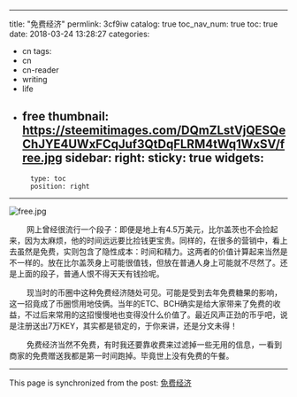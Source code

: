 
---
title: "免费经济"
permlink: 3cf9iw
catalog: true
toc_nav_num: true
toc: true
date: 2018-03-24 13:28:27
categories:
- cn
tags:
- cn
- cn-reader
- writing
- life
- free
thumbnail: https://steemitimages.com/DQmZLstVjQESQeChJYE4UWxFCqJuf3QtDqFLRM4tWq1WxSV/free.jpg
sidebar:
    right:
        sticky: true
widgets:
    -
        type: toc
        position: right
---


![free.jpg](https://steemitimages.com/DQmZLstVjQESQeChJYE4UWxFCqJuf3QtDqFLRM4tWq1WxSV/free.jpg)



&nbsp;&nbsp;&nbsp;&nbsp;&nbsp;&nbsp;&nbsp;&nbsp;网上曾经很流行一个段子：即便是地上有4.5万美元，比尔盖茨也不会捡起来，因为太麻烦，他的时间远远要比捡钱更宝贵。同样的，在很多的营销中，看上去虽然是免费，实则包含了隐性成本：时间和精力。这两者的价值计算起来当然是不一样的。放在比尔盖茨身上可能很值钱，但放在普通人身上可能就不尽然了。还是上面的段子，普通人恨不得天天有钱捡呢。

&nbsp;&nbsp;&nbsp;&nbsp;&nbsp;&nbsp;&nbsp;&nbsp;现当时的币圈中这种免费经济随处可见。可能是受到去年免费糖果的影响，这一招竟成了币圈惯用地伎俩。当年的ETC、BCH确实是给大家带来了免费的收益，不过后来常用的这招慢慢地也变得没什么价值了。最近风声正劲的币乎吧，说是注册送出7万KEY，其实都是锁定的，于你来讲，还是分文未得！

&nbsp;&nbsp;&nbsp;&nbsp;&nbsp;&nbsp;&nbsp;&nbsp;免费经济当然不免费，有时我还要靠收费来过滤掉一些无用的信息，一看到商家的免费赠送我都是第一时间跑掉。毕竟世上没有免费的午餐。

- - -

This page is synchronized from the post: [免费经济](https://steemit.com/@lemooljiang/3cf9iw)
